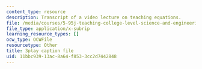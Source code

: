 ```yaml
---
content_type: resource
description: Transcript of a video lecture on teaching equations.
file: /media/courses/5-95j-teaching-college-level-science-and-engineering-spring-2009/11bbc93913ac8a64f8533cc2d7442848_gyboshu425k.srt
file_type: application/x-subrip
learning_resource_types: []
ocw_type: OCWFile
resourcetype: Other
title: 3play caption file
uid: 11bbc939-13ac-8a64-f853-3cc2d7442848
---
```

